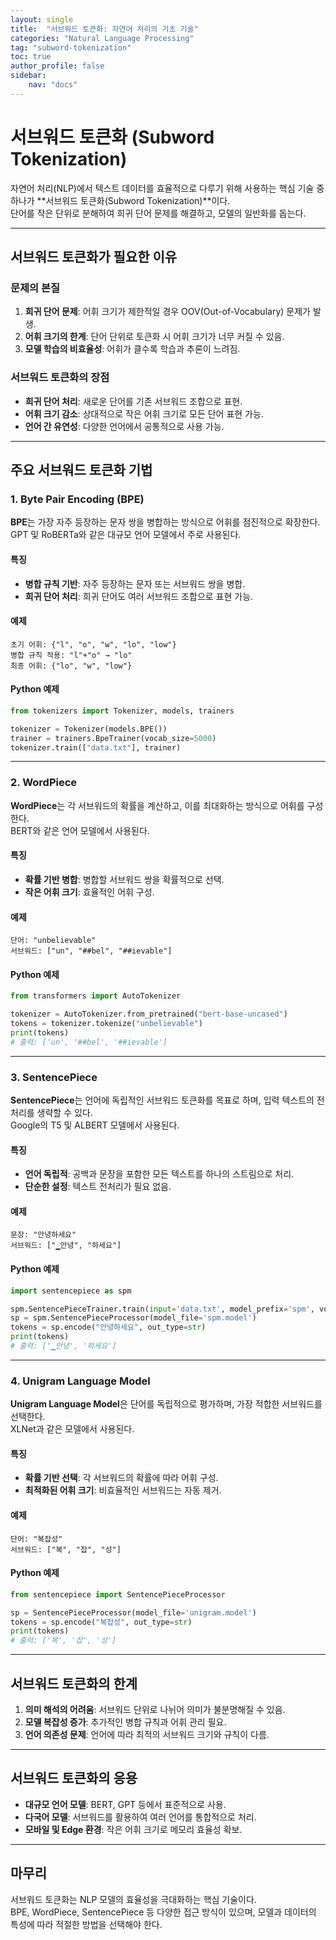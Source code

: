 ```yaml
---
layout: single
title:  "서브워드 토큰화: 자연어 처리의 기초 기술"
categories: "Natural Language Processing"
tag: "subword-tokenization"
toc: true
author_profile: false
sidebar:
    nav: "docs"
---
```


# 서브워드 토큰화 (Subword Tokenization)

자연어 처리(NLP)에서 텍스트 데이터를 효율적으로 다루기 위해 사용하는 핵심 기술 중 하나가 **서브워드 토큰화(Subword Tokenization)**이다.  
단어를 작은 단위로 분해하여 희귀 단어 문제를 해결하고, 모델의 일반화를 돕는다.

---

## 서브워드 토큰화가 필요한 이유

### 문제의 본질
1. **희귀 단어 문제**: 어휘 크기가 제한적일 경우 OOV(Out-of-Vocabulary) 문제가 발생.  
2. **어휘 크기의 한계**: 단어 단위로 토큰화 시 어휘 크기가 너무 커질 수 있음.  
3. **모델 학습의 비효율성**: 어휘가 클수록 학습과 추론이 느려짐.

### 서브워드 토큰화의 장점
- **희귀 단어 처리**: 새로운 단어를 기존 서브워드 조합으로 표현.  
- **어휘 크기 감소**: 상대적으로 작은 어휘 크기로 모든 단어 표현 가능.  
- **언어 간 유연성**: 다양한 언어에서 공통적으로 사용 가능.

---

## 주요 서브워드 토큰화 기법

### 1. **Byte Pair Encoding (BPE)**

**BPE**는 가장 자주 등장하는 문자 쌍을 병합하는 방식으로 어휘를 점진적으로 확장한다.  
GPT 및 RoBERTa와 같은 대규모 언어 모델에서 주로 사용된다.

#### 특징
- **병합 규칙 기반**: 자주 등장하는 문자 또는 서브워드 쌍을 병합.  
- **희귀 단어 처리**: 희귀 단어도 여러 서브워드 조합으로 표현 가능.  

#### 예제
```plaintext
초기 어휘: {"l", "o", "w", "lo", "low"}
병합 규칙 적용: "l"+"o" → "lo"
최종 어휘: {"lo", "w", "low"}
```

#### Python 예제
```python
from tokenizers import Tokenizer, models, trainers

tokenizer = Tokenizer(models.BPE())
trainer = trainers.BpeTrainer(vocab_size=5000)
tokenizer.train(["data.txt"], trainer)
```

---

### 2. **WordPiece**

**WordPiece**는 각 서브워드의 확률을 계산하고, 이를 최대화하는 방식으로 어휘를 구성한다.  
BERT와 같은 언어 모델에서 사용된다.

#### 특징
- **확률 기반 병합**: 병합할 서브워드 쌍을 확률적으로 선택.  
- **작은 어휘 크기**: 효율적인 어휘 구성.

#### 예제
```plaintext
단어: "unbelievable"
서브워드: ["un", "##bel", "##ievable"]
```

#### Python 예제
```python
from transformers import AutoTokenizer

tokenizer = AutoTokenizer.from_pretrained("bert-base-uncased")
tokens = tokenizer.tokenize("unbelievable")
print(tokens)
# 출력: ['un', '##bel', '##ievable']
```

---

### 3. **SentencePiece**

**SentencePiece**는 언어에 독립적인 서브워드 토큰화를 목표로 하며, 입력 텍스트의 전처리를 생략할 수 있다.  
Google의 T5 및 ALBERT 모델에서 사용된다.

#### 특징
- **언어 독립적**: 공백과 문장을 포함한 모든 텍스트를 하나의 스트림으로 처리.  
- **단순한 설정**: 텍스트 전처리가 필요 없음.

#### 예제
```plaintext
문장: "안녕하세요"
서브워드: ["▁안녕", "하세요"]
```

#### Python 예제
```python
import sentencepiece as spm

spm.SentencePieceTrainer.train(input='data.txt', model_prefix='spm', vocab_size=5000)
sp = spm.SentencePieceProcessor(model_file='spm.model')
tokens = sp.encode("안녕하세요", out_type=str)
print(tokens)
# 출력: ['▁안녕', '하세요']
```

---

### 4. **Unigram Language Model**

**Unigram Language Model**은 단어를 독립적으로 평가하며, 가장 적합한 서브워드를 선택한다.  
XLNet과 같은 모델에서 사용된다.

#### 특징
- **확률 기반 선택**: 각 서브워드의 확률에 따라 어휘 구성.  
- **최적화된 어휘 크기**: 비효율적인 서브워드는 자동 제거.

#### 예제
```plaintext
단어: "복잡성"
서브워드: ["복", "잡", "성"]
```

#### Python 예제
```python
from sentencepiece import SentencePieceProcessor

sp = SentencePieceProcessor(model_file='unigram.model')
tokens = sp.encode("복잡성", out_type=str)
print(tokens)
# 출력: ['복', '잡', '성']
```

---

## 서브워드 토큰화의 한계

1. **의미 해석의 어려움**: 서브워드 단위로 나뉘어 의미가 불분명해질 수 있음.  
2. **모델 복잡성 증가**: 추가적인 병합 규칙과 어휘 관리 필요.  
3. **언어 의존성 문제**: 언어에 따라 최적의 서브워드 크기와 규칙이 다름.

---

## 서브워드 토큰화의 응용

- **대규모 언어 모델**: BERT, GPT 등에서 표준적으로 사용.  
- **다국어 모델**: 서브워드를 활용하여 여러 언어를 통합적으로 처리.  
- **모바일 및 Edge 환경**: 작은 어휘 크기로 메모리 효율성 확보.  

---

## 마무리

서브워드 토큰화는 NLP 모델의 효율성을 극대화하는 핵심 기술이다.  
BPE, WordPiece, SentencePiece 등 다양한 접근 방식이 있으며, 모델과 데이터의 특성에 따라 적절한 방법을 선택해야 한다.  
